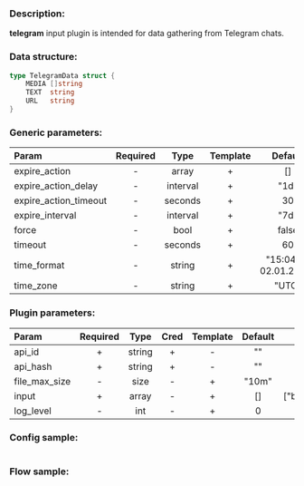 ### Description:

**telegram** input plugin is intended for data gathering from Telegram chats.

### Data structure:

```go
type TelegramData struct {
	MEDIA []string
	TEXT  string
	URL   string
}
```

### Generic parameters:

| Param                 | Required |   Type   | Template |        Default        | Description |
|:----------------------|:--------:|:--------:|:--------:|:---------------------:|:------------|
| expire_action         |    -     |  array   |    +     |          []           |             |
| expire_action_delay   |    -     | interval |    +     |         "1d"          |             |
| expire_action_timeout |    -     | seconds  |    +     |          30           |             |
| expire_interval       |    -     | interval |    +     |         "7d"          |             |
| force                 |    -     |   bool   |    +     |         false         |             |
| timeout               |    -     | seconds  |    +     |          60           |             |
| time_format           |    -     |  string  |    +     | "15:04:05 02.01.2006" |             |
| time_zone             |    -     |  string  |    +     |         "UTC"         |             |


### Plugin parameters:

| Param         | Required |  Type  | Cred | Template | Default |     Example      | Description |
|:--------------|:--------:|:------:|:----:|:--------:|:-------:|:----------------:|:------------|
| api_id        |    +     | string |  +   |    -     |   ""    |        ""        |             |
| api_hash      |    +     | string |  +   |    -     |   ""    |        ""        |             |
| file_max_size |    -     |  size  |  -   |    +     |  "10m"  |       "1g"       |             |
| input         |    +     | array  |  -   |    +     |   []    | ["breakingmash"] |             |
| log_level     |    -     |  int   |  -   |    +     |    0    |        90        |             |


### Config sample:

```toml

```

### Flow sample:

```yaml
```